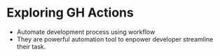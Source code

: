 # Exploring GH Actions
- Automate development process using workflow
- They are powerful automation tool to enpower developer streamline their task. 